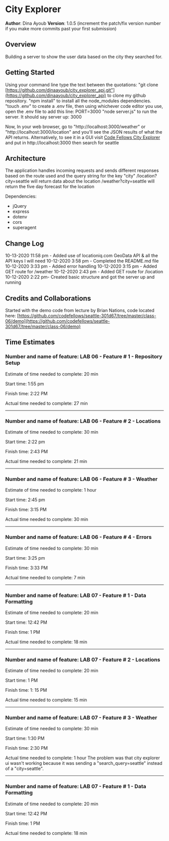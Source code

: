 # City Explorer

**Author**: Dina Ayoub
**Version**: 1.0.5 (increment the patch/fix version number if you make more commits past your first submission)

## Overview

Building a server to show the user data based on the city they searched for.

## Getting Started

Using your command line type the text between the quotations:
"git clone [https://github.com/dinaayoub/city_explorer_api.git"](https://github.com/dinaayoub/city_explorer_api) to clone my github repository.
"npm install" to install all the node_modules dependencies.
"touch .env" to create a .env file, then using whichever code editor you use, open the .env file to add this line: PORT=3000
"node server.js" to run the server. It should say server up: 3000

Now, In your web browser, go to "http://localhost:3000/weather" or "http://localhost:3000/location" and you'll see the JSON results of what the API returns.
Alternatively, to see it in a GUI visit [Code Fellows City Explorer](https://codefellows.github.io/code-301-guide/curriculum/city-explorer-app/front-end/) and put in http://localhost:3000 then search for seattle

## Architecture

The application handles incoming requests and sends different responses based on the route used and the query string for the key "city"
/location?city=seattle will return data about the location
/weather?city=seattle will return the five day forecast for the location

Dependencies:

* jQuery
* express
* dotenv
* cors
* superagent

## Change Log
10-13-2020 11:58 pm - Added use of locationiq.com GeoData API & all the API keys I will need
10-12-2020 3:58 pm - Completed the README.md file
10-12-2020 3:33 pm - Added error handling
10-12-2020 3:15 pm - Added GET route for /weather
10-12-2020 2:43 pm - Added GET route for /location
10-12-2020 2:22 pm- Created basic structure and got the server up and running

## Credits and Collaborations

Started with the demo code from lecture by Brian Nations, code located here: [https://github.com/codefellows/seattle-301d67/tree/master/class-06/demo](https://github.com/codefellows/seattle-301d67/tree/master/class-06/demo)

## Time Estimates

### Number and name of feature: LAB 06 - Feature # 1 - Repository Setup

Estimate of time needed to complete: 20 min

Start time: 1:55 pm

Finish time: 2:22 PM

Actual time needed to complete: 27 min

---------------------------------------------------------

### Number and name of feature: LAB 06 - Feature # 2 - Locations

Estimate of time needed to complete: 30 min

Start time: 2:22 pm

Finish time: 2:43 PM

Actual time needed to complete: 21 min

---------------------------------------------------------

### Number and name of feature: LAB 06 - Feature # 3 - Weather

Estimate of time needed to complete: 1 hour

Start time: 2:45 pm

Finish time: 3:15 PM

Actual time needed to complete: 30 min

---------------------------------------------------------

### Number and name of feature: LAB 06 - Feature # 4 - Errors

Estimate of time needed to complete: 30 min

Start time: 3:25 pm

Finish time: 3:33 PM

Actual time needed to complete: 7 min

---------------------------------------------------------

### Number and name of feature: LAB 07 - Feature # 1 - Data Formatting

Estimate of time needed to complete: 20 min

Start time: 12:42 PM

Finish time: 1 PM

Actual time needed to complete: 18 min

---------------------------------------------------------

### Number and name of feature: LAB 07 - Feature # 2 - Locations

Estimate of time needed to complete: 20 min

Start time: 1 PM

Finish time: 1: 15 PM

Actual time needed to complete: 15 min

---------------------------------------------------------

### Number and name of feature: LAB 07 - Feature # 3 - Weather

Estimate of time needed to complete: 30 min

Start time: 1:30 PM

Finish time: 2:30 PM

Actual time needed to complete: 1 hour
The problem was that city explorer ui wasn't working because it was sending a "search_query=seattle" instead of a "city=seattle".

---------------------------------------------------------

### Number and name of feature: LAB 07 - Feature # 1 - Data Formatting

Estimate of time needed to complete: 20 min

Start time: 12:42 PM

Finish time: 1 PM

Actual time needed to complete: 18 min

